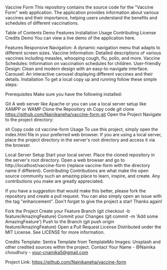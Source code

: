 Vaccine Form
This repository contains the source code for the "Vaccine Form" web application. The application provides information about various vaccines and their importance, helping users understand the benefits and schedules of different vaccinations.

Table of Contents
Demo
Features
Installation
Usage
Contributing
License
Credits
Demo
You can view a live demo of the application here.

Features
Responsive Navigation: A dynamic navigation menu that adapts to different screen sizes.
Vaccine Information: Detailed descriptions of various vaccines including measles, whooping cough, flu, polio, and more.
Vaccine Schedules: Information on vaccination schedules for children.
User-friendly Design: Clean and modern design with an easy-to-navigate interface.
Carousel: An interactive carousel displaying different vaccines and their details.
Installation
To get a local copy up and running follow these simple steps:

Prerequisites
Make sure you have the following installed:

Git
A web server like Apache or you can use a local server setup like XAMPP or WAMP
Clone the Repository
sh
Copy code
git clone https://github.com/Nainikaneha/vaccine-form.git
Open the Project
Navigate to the project directory:

sh
Copy code
cd vaccine-form
Usage
To use this project, simply open the index.html file in your preferred web browser. If you are using a local server, place the project directory in the server's root directory and access it via the browser.

Local Server Setup
Start your local server.
Place the cloned repository in the server's root directory.
Open a web browser and go to http://localhost/vaccine-form (replace vaccine-form with the directory name if different).
Contributing
Contributions are what make the open source community such an amazing place to learn, inspire, and create. Any contributions you make are greatly appreciated.

If you have a suggestion that would make this better, please fork the repository and create a pull request. You can also simply open an issue with the tag "enhancement".
Don't forget to give the project a star! Thanks again!

Fork the Project
Create your Feature Branch (git checkout -b feature/AmazingFeature)
Commit your Changes (git commit -m 'Add some AmazingFeature')
Push to the Branch (git push origin feature/AmazingFeature)
Open a Pull Request
License
Distributed under the MIT License. See LICENSE for more information.

Credits
Template: Sentra Template from TemplateMo
Images: Unsplash and other credited sources within the project.
Contact
Your Name - @Nainika choudhury - your-cnainika5@gmail.com

Project Link: https://github.com/Nainikaneha/vaccine-form

